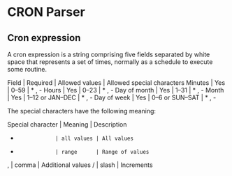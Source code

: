 # CRON Parser

## Cron expression
A cron expression is a string comprising five fields separated by white space that represents a set of times, normally as a schedule to execute some routine.

Field        | Required | Allowed values  | Allowed special characters
Minutes      | Yes      | 0–59            | * , -
Hours        | Yes      | 0–23            | * , -
Day of month | Yes      | 1–31            | * , -
Month        | Yes      | 1–12 or JAN–DEC | * , -
Day of week  | Yes      | 0–6 or SUN–SAT  | * , -

The special characters have the following meaning:

Special character | Meaning    | Description
*                 | all values | All values
-                 | range      | Range of values
,                 | comma      | Additional values
/                 | slash      | Increments
